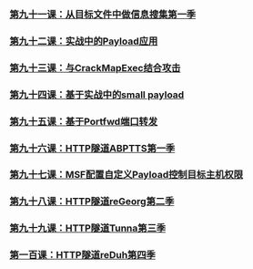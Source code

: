 
### [第九十一课：从目标文件中做信息搜集第一季](Chapter1/91-100/91_从目标文件中做信息搜集第一季.md)  
### [第九十二课：实战中的Payload应用](Chapter1/91-100/92_实战中的Payload应用.md)  
### [第九十三课：与CrackMapExec结合攻击](Chapter1/91-100/93_与CrackMapExec结合攻击.md)  
### [第九十四课：基于实战中的small payload](Chapter1/91-100/94_基于实战中的small-payload.md)  
### [第九十五课：基于Portfwd端口转发](Chapter1/91-100/95_基于Portfwd端口转发.md)  
### [第九十六课：HTTP隧道ABPTTS第一季](Chapter1/91-100/96_HTTP隧道ABPTTS第一季.md)  
### [第九十七课：MSF配置自定义Payload控制目标主机权限](Chapter1/91-100/97_MSF配置自定义Payload控制目标主机权限.md)  
### [第九十八课：HTTP隧道reGeorg第二季](Chapter1/91-100/98_HTTP隧道reGeorg第二季.md)  
### [第九十九课：HTTP隧道Tunna第三季](Chapter1/91-100/99_HTTP隧道Tunna第三季.md)  
### [第一百课：HTTP隧道reDuh第四季](Chapter1/91-100/100_HTTP隧道reDuh第四季.md)
